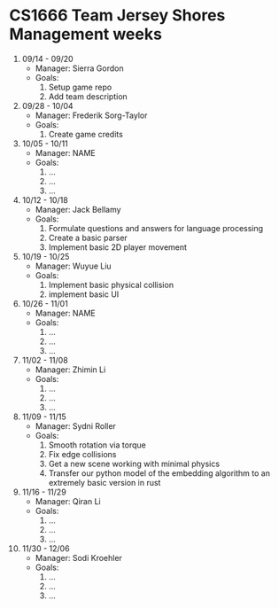 # CS1666 Team Jersey Shores Management weeks

1. 09/14 - 09/20
	* Manager: Sierra Gordon
	* Goals:
		1. Setup game repo
		2. Add team description
2. 09/28 - 10/04
	* Manager: Frederik Sorg-Taylor
	* Goals:
		1. Create game credits
3. 10/05 - 10/11
	* Manager: NAME
	* Goals:
		1. ...
		1. ...
		1. ...
4. 10/12 - 10/18
	* Manager: Jack Bellamy
	* Goals:
		1. Formulate questions and answers for language processing
		2. Create a basic parser
		3. Implement basic 2D player movement
2. 10/19 - 10/25
	* Manager: Wuyue Liu
	* Goals:
		1. Implement basic physical collision
		2. implement basic UI
2. 10/26 - 11/01
	* Manager: NAME
	* Goals:
		1. ...
		1. ...
		1. ...
2. 11/02 - 11/08
	* Manager: Zhimin Li
	* Goals:
		1. ...
		1. ...
		1. ...
2. 11/09 - 11/15
	* Manager: Sydni Roller
	* Goals:
		1. Smooth rotation via torque
		2. Fix edge collisions
		3. Get a new scene working with minimal physics
		4. Transfer our python model of the embedding algorithm to an extremely basic version in rust
2. 11/16 - 11/29
	* Manager: Qiran Li
	* Goals:
		1. ...
		1. ...
		1. ...
2. 11/30 - 12/06
	* Manager: Sodi Kroehler
	* Goals:
		1. ...
		1. ...
		1. ...		
